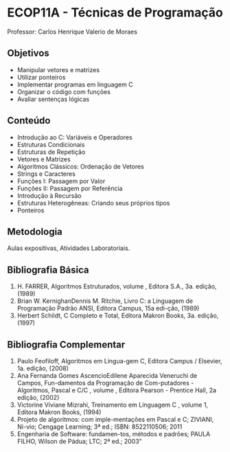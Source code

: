 # ECOP11A - Técnicas de Programação

Professor: Carlos Henrique Valerio de Moraes

## Objetivos
- Manipular vetores e matrizes 
- Utilizar ponteiros 
- Implementar programas em linguagem C 
- Organizar o código com funções 
- Avaliar sentenças lógicas 

## Conteúdo

- Introdução ao C: Variáveis e Operadores 
- Estruturas Condicionais 
- Estruturas de Repetição 
- Vetores e Matrizes 
- Algoritmos Clássicos: Ordenação de Vetores 
- Strings e Caracteres 
- Funções I: Passagem por Valor 
- Funções II: Passagem por Referência 
- Introdução à Recursão 
- Estruturas Heterogêneas: Criando seus próprios tipos 
- Ponteiros 

##  Metodologia
Aulas expositivas, Atividades Laboratoriais.


## Bibliografia Básica
1. H. FARRER, Algoritmos Estruturados, volume , Editora S.A., 3a. edição, (1989)
2. Brian W. KernighanDennis M. Ritchie, Livro C: a Linguagem de Programação Padrão ANSI, Editora Campus, 15a edi-ção, (1989)
3. Herbert Schildt, C Completo e Total, Editora Makron Books, 3a. edição, (1997)


## Bibliografia Complementar
1. Paulo Feofiloff, Algoritmos em Lingua-gem C, Editora Campus / Elsevier, 1a. edição, (2008)
2. Ana Fernanda Gomes AscencioEdilene Aparecida Veneruchi de Campos, Fun-damentos da Programação de Com-putadores - Algoritmos, Pascal e C/C , volume , Editora Pearson - Prentice Hall, 2a edição, (2002)
3. Victorine Viviane Mizrahi, Treinamento em Linguagem C , volume 1, Editora Makron Books, (1994)
4. Projeto de algoritmos: com imple-mentações em Pascal e C; ZIVIANI, Ni-vio; Cengage Learning; 3ª ed.; ISBN: 8522110506; 2011
5. Engenharia de Software: fundamen-tos, métodos e padrões; PAULA FILHO, Wilson de Pádua; LTC; 2ª ed.; 2003"